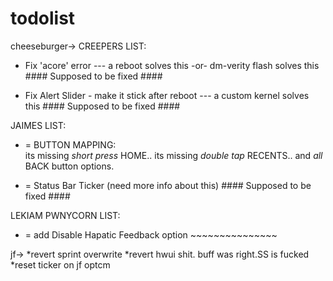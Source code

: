 # todolist

cheeseburger->
CREEPERS LIST:  

* Fix 'acore' error  --- a reboot solves this -or- dm-verity flash solves this #### Supposed to be fixed #### 
 
* Fix Alert Slider - make it stick after reboot  --- a custom kernel solves this   #### Supposed to be fixed ####  

JAIMES LIST: 
* = BUTTON MAPPING:                                                                  
its missing *short press* HOME.. 
its missing *double tap* RECENTS.. 
and *all* BACK button options. 

* = Status Bar Ticker (need more info about this)         #### Supposed to be fixed ####                            

LEKIAM PWNYCORN LIST: 
* = add Disable Hapatic Feedback option                          ~~~~~~~~~~~~~~~



jf->
*revert sprint overwrite
*revert hwui shit. buff was right.SS is fucked
*reset ticker on jf optcm
